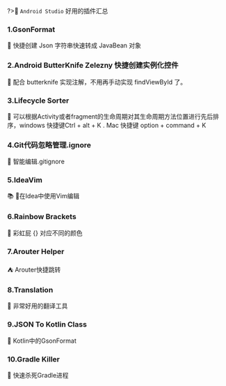 
?>🔧 `Android Studio` 好用的插件汇总

<!-- more -->

### 1.GsonFormat
🧰 快捷创建 Json 字符串快速转成 JavaBean 对象

### 2.Android ButterKnife Zelezny 快捷创建实例化控件
🔆 配合 butterknife 实现注解，不用再手动实现 findViewById 了。

### 3.Lifecycle Sorter
🥳 可以根据Activity或者fragment的生命周期对其生命周期方法位置进行先后排序，windows 快捷键Ctrl + alt + K . Mac 快捷键 option + command + K

### 4.Git代码忽略管理.ignore
🤡 智能编辑.gitignore

### 5.IdeaVim
📚 在Idea中使用Vim编辑

### 6.Rainbow Brackets
🌈 彩虹屁 {} 对应不同的颜色

### 7.Arouter Helper
⛺️ Arouter快捷跳转

### 8.Translation
🍚 非常好用的翻译工具

### 9.JSON To Kotlin Class
🧰 Kotlin中的GsonFormat

### 10.Gradle Killer
🔫 快速杀死Gradle进程

